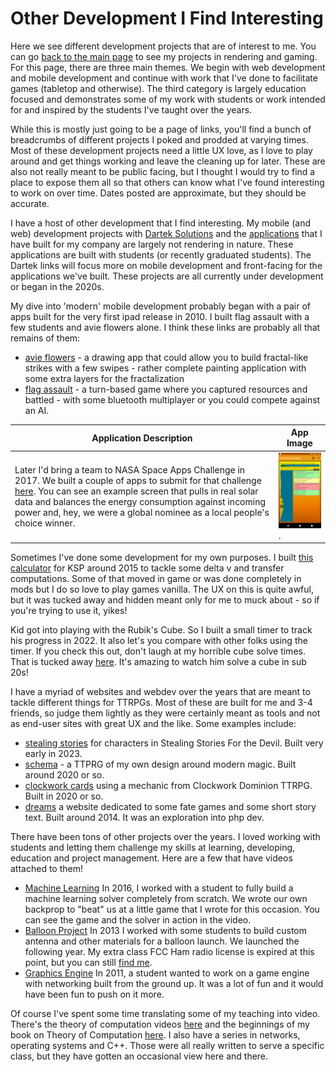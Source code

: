 # Other Development I Find Interesting

Here we see different development projects that are of interest to me. You can go [back to the main page](Readme.md) to see my projects in rendering and gaming. For this page, there are three main themes. We begin with web development and mobile development and continue with work that I've done to facilitate games (tabletop and otherwise). The third category is largely education focused and demonstrates some of my work with students or work intended for and inspired by the students I've taught over the years.

While this is mostly just going to be a page of links, you'll find a bunch of breadcrumbs of different projects I poked and prodded at varying times. Most of these development projects need a little UX love, as I love to play around and get things working and leave the cleaning up for later. These are also not really meant to be public facing, but I thought I would try to find a place to expose them all so that others can know what I've found interesting to work on over time. Dates posted are approximate, but they should be accurate.

I have a host of other development that I find interesting. My mobile (and web) development projects with [Dartek Solutions](https://darteksolutions.org/) and the [applications](https://apps.apple.com/tj/developer/dartek-solutions-llc/id1582313944) that I have built for my company are largely not rendering in nature. These applications are built with students (or recently graduated students). The Dartek links will focus more on mobile development and front-facing for the applications we've built. These projects are all currently under development or began in the 2020s.

My dive into 'modern' mobile development probably began with a pair of apps built for the very first ipad release in 2010. I built flag assault with a few students and avie flowers alone. I think these links are probably all that remains of them:
- [avie flowers](http://shaunramsey.com/avieflowers/) - a drawing app that could allow you to build fractal-like strikes with a few swipes - rather complete painting application with some extra layers for the fractalization
- [flag assault](http://shaunramsey.com/flagassault/) - a turn-based game where you captured resources and battled - with some bluetooth multiplayer or you could compete against an AI.

| Application Description | App Image |
|-------------|--------------|
| Later I'd bring a team to NASA Space Apps Challenge in 2017. We built a couple of apps to submit for that challenge [here](https://2017.spaceappschallenge.org/challenges/earth-and-us/you-are-my-sunshine/teams/dream-team-1). You can see an example screen that pulls in real solar data and balances the energy consumption against incoming power and, hey, we were a global nominee as a local people's choice winner.| <img src="mobile/solarplanner.png" width="200">.|

Sometimes I've done some development for my own purposes. I built [this calculator](http://cthulhudreams.us/ksp/) for KSP around 2015 to tackle some delta v and transfer computations. Some of that moved in game or was done completely in mods but I do so love to play games vanilla. The UX on this is quite awful, but it was tucked away and hidden meant only for me to muck about - so if you're trying to use it, yikes!

Kid got into playing with the Rubik's Cube. So I built a small timer to track his progress in 2022. It also let's you compare with other folks using the timer. If you check this out, don't laugh at my horrible cube solve times. That is tucked away [here](https://clockworkcards2.web.app/cube/ref.html). It's amazing to watch him solve a cube in sub 20s!

I have a myriad of websites and webdev over the years that are meant to tackle different things for TTRPGs. Most of these are built for me and 3-4 friends, so judge them lightly as they were certainly meant as tools and not as end-user sites with great UX and the like. Some examples include:

- [stealing stories](https://stealing-stories.web.app/) for characters in Stealing Stories For the Devil. Built very early in 2023.
- [schema](https://clockworkcards2.web.app/schema/schema.html) - a TTPRG of my own design around modern magic. Built around 2020 or so.
- [clockwork cards](https://clockworkcards2.web.app/) using a mechanic from Clockwork Dominion TTRPG. Built in 2020 or so.
- [dreams](http://cthulhudreams.us/) a website dedicated to some fate games and some short story text. Built around 2014. It was an exploration into php dev. 

There have been tons of other projects over the years. I loved working with students and letting them challenge my skills at learning, developing, education and project management. Here are a few that have videos attached to them!

- [Machine Learning](https://www.youtube.com/embed/NMXcNKJLqYg) In 2016, I worked with a student to fully build a machine learning solver completely from scratch. We wrote our own backprop to "beat" us at a little game that I wrote for this occasion. You can see the game and the solver in action in the video.
- [Balloon Project](https://www.youtube.com/embed/Y9SgUij83ts) In 2013 I worked with some students to build custom antenna and other materials for a balloon launch. We launched the following year. My extra class FCC Ham radio license is expired at this point, but you can still [find me](https://www.youtube.com/watch?v=Y9SgUij83ts). 
- [Graphics Engine](https://www.youtube.com/embed/ACBk19olNho) In 2011, a student wanted to work on a game engine with networking built from the ground up. It was a lot of fun and it would have been fun to push on it more. 

Of course I've spent some time translating some of my teaching into video. There's the theory of computation videos [here](https://www.youtube.com/playlist?list=PLztnfgKNtSjmp-IwQHiBNeAMcKnN6n7Lh) and the beginnings of my book on Theory of Computation [here](https://shaunramsey.github.io/ToC-Book). I also have a series in networks, operating systems and C++. Those were all really written to serve a specific class, but they have gotten an occasional view here and there.